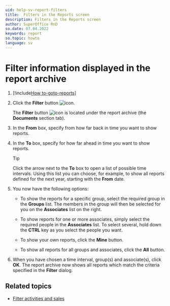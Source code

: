 ```yaml
---
uid: help-sv-report-filters
title:  Filters in the Reports screen
description: Filters in the Reports screen
author: SuperOffice RnD
so.date: 07.04.2022
keywords: report
so.topic: howto
language: sv
---
```


# Filter information displayed in the report archive

1. [!include[How to-goto-reports](includes/goto-reports.md)]

2. Click the **Filter** button ![icon][img1].

    The **Filter** button ![icon][img1] is located under the report archive (the **Documents** section tab).

3. In the **From** box, specify from how far back in time you want to show reports.

4. In the **To** box, specify for how far ahead in time you want to show reports.

    > [!TIP]
    > Click the arrow next to the **To** box to open a list of possible time intervals. Using this list you can choose, for example, to show all reports defined for the next year, starting with the **From** date.

5. You now have the following options:

    * To show the reports for a specific group, select the required group in the **Groups** list. The members in the group will then be selected for you on the **Associates** list on the right.

    * To show reports for one or more associates, simply select the required people in the **Associates** list. To select several, hold down the **CTRL** key as you select the people you want.

    * To show your own reports, click the **Mine** button.

    * To show all reports for all groups and associates, click the **All** button.

6. When you have chosen a time interval, group(s) and associate(s), click **OK**. The report archive now shows all reports which match the criteria specified in the **Filter** dialog.

## Related topics

* [Filter activities and sales][1]

<!-- Referenced links -->
[1]: ../../learn/section-tabs/filter.md

<!-- Referenced images -->
[img1]: ../../../../common/icons/filter-icon.png

